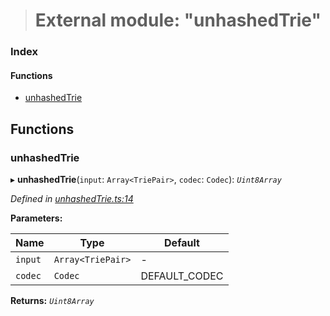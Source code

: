 > # External module: "unhashedTrie"

### Index

#### Functions

* [unhashedTrie](_unhashedtrie_.md#unhashedtrie)

## Functions

###  unhashedTrie

▸ **unhashedTrie**(`input`: `Array<TriePair>`, `codec`: `Codec`): *`Uint8Array`*

*Defined in [unhashedTrie.ts:14](https://github.com/polkadot-js/common/blob/0ec2dae/packages/trie-hash/src/unhashedTrie.ts#L14)*

**Parameters:**

Name | Type | Default |
------ | ------ | ------ |
`input` | `Array<TriePair>` | - |
`codec` | `Codec` |  DEFAULT_CODEC |

**Returns:** *`Uint8Array`*